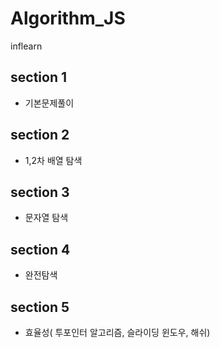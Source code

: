 # Algorithm_JS
inflearn


## section 1
- 기본문제풀이


## section 2 
- 1,2차 배열 탐색


## section 3 
- 문자열 탐색

## section 4
- 완전탐색

## section 5
- 효율성( 투포인터 알고리즘, 슬라이딩 윈도우, 해쉬)
